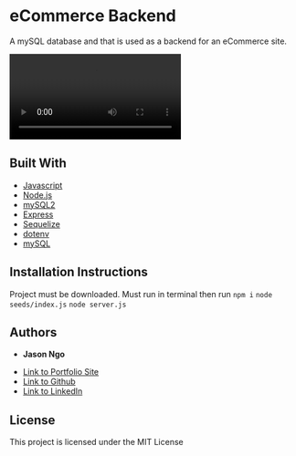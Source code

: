 # eCommerce Backend
A mySQL database and that is used as a backend for an eCommerce site. 

![Demo Video](https://github.com/jsncorn/ecommerce-backend/blob/main/video/demo.mkv)

## Built With

* [Javascript](https://developer.mozilla.org/en-US/docs/Web/JavaScript)
* [Node.js](https://nodejs.org/en/)
* [mySQL2](https://www.npmjs.com/package/mysql2)
* [Express](https://www.npmjs.com/package/express)
* [Sequelize](https://www.npmjs.com/package/sequelize)
* [dotenv](https://www.npmjs.com/package/dotenv)
* [mySQL](https://www.mysql.com/)

## Installation Instructions

Project must be downloaded. Must run in terminal then run
`npm i`
`node seeds/index.js`
`node server.js`

## Authors

* **Jason Ngo** 

- [Link to Portfolio Site](https://jsncorn.github.io/portfolio/)
- [Link to Github](https://github.com/jsncorn)
- [Link to LinkedIn](https://www.linkedin.com/in/jason-ngo-050b481b3/)

## License

This project is licensed under the MIT License 

